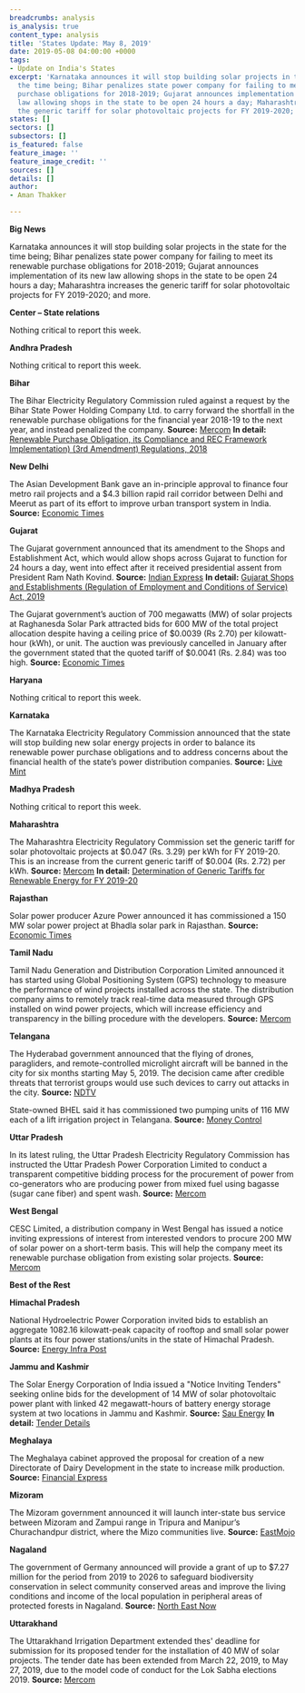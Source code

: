 ```yaml
---
breadcrumbs: analysis
is_analysis: true
content_type: analysis
title: 'States Update: May 8, 2019'
date: 2019-05-08 04:00:00 +0000
tags:
- Update on India's States
excerpt: 'Karnataka announces it will stop building solar projects in the state for
  the time being; Bihar penalizes state power company for failing to meet its renewable
  purchase obligations for 2018-2019; Gujarat announces implementation of its new
  law allowing shops in the state to be open 24 hours a day; Maharashtra increases
  the generic tariff for solar photovoltaic projects for FY 2019-2020; and more. '
states: []
sectors: []
subsectors: []
is_featured: false
feature_image: ''
feature_image_credit: ''
sources: []
details: []
author:
- Aman Thakker

---
```

**Big News**

Karnataka announces it will stop building solar projects in the state for the time being; Bihar penalizes state power company for failing to meet its renewable purchase obligations for 2018-2019; Gujarat announces implementation of its new law allowing shops in the state to be open 24 hours a day; Maharashtra increases the generic tariff for solar photovoltaic projects for FY 2019-2020; and more.

**Center – State relations**

Nothing critical to report this week.

**Andhra Pradesh**

Nothing critical to report this week.

**Bihar**

The Bihar Electricity Regulatory Commission ruled against a request by the Bihar State Power Holding Company Ltd. to carry forward the shortfall in the renewable purchase obligations for the financial year 2018-19 to the next year, and instead penalized the company. **Source:** [Mercom](https://mercomindia.com/bihar-discoms-penalized-not-fulfilling-rpo-shortfall/) **In detail:** [Renewable Purchase Obligation, its Compliance and REC Framework Implementation) (3rd Amendment) Regulations, 2018](https://berc.co.in/rules-requlations/regulations/individual-regulation/1912-renewable-purchase-obligation-its-compliance-and-rec-framework-implementation-3rd-amendment-regulations-2018)

**New Delhi**

The Asian Development Bank gave an in-principle approval to finance four metro rail projects and a $4.3 billion rapid rail corridor between Delhi and Meerut as part of its effort to improve urban transport system in India. **Source:** [Economic Times](https://economictimes.indiatimes.com/news/economy/infrastructure/adb-plans-to-fund-rs-30000-cr-delhi-meerut-rapid-rail-corridor-4-metro-projects/articleshow/69128920.cms)

**Gujarat**

The Gujarat government announced that its amendment to the Shops and Establishment Act, which would allow shops across Gujarat to function for 24 hours a day, went into effect after it received presidential assent from President Ram Nath Kovind. **Source:** [Indian Express](https://indianexpress.com/article/india/gujarat-govt-makes-24x7-shops-a-reality-working-hours-limited-to-9-5705916/) **In detail:** [Gujarat Shops and Establishments (Regulation of Employment and Conditions of Service) Act, 2019](https://labour.gujarat.gov.in/Portal/Document/1_204_1_SAEA.pdf)

The Gujarat government’s auction of 700 megawatts (MW) of solar projects at Raghanesda Solar Park attracted bids for 600 MW of the total project allocation despite having a ceiling price of $0.0039 (Rs 2.70) per kilowatt-hour (kWh), or unit. The auction was previously cancelled in January after the government stated that the quoted tariff of $0.0041 (Rs. 2.84) was too high. **Source:** [Economic Times](https://economictimes.indiatimes.com/industry/energy/power/gujarat-solar-projects-get-bids-of-600-mw-despite-low-ceiling-tariffs/articleshow/69135763.cms)

**Haryana**

Nothing critical to report this week.

**Karnataka**

The Karnataka Electricity Regulatory Commission announced that the state will stop building new solar energy projects in order to balance its renewable power purchase obligations and to address concerns about the financial health of the state’s power distribution companies. **Source:** [Live Mint](https://www.livemint.com/industry/energy/karnataka-puts-a-stop-on-new-solar-energy-projects-1556771536456.html)

**Madhya Pradesh**

Nothing critical to report this week.

**Maharashtra**

The Maharashtra Electricity Regulatory Commission set the generic tariff for solar photovoltaic projects at $0.047 (Rs. 3.29) per kWh for FY 2019-20. This is an increase from the current generic tariff of $0.004 (Rs. 2.72) per kWh. **Source:** [Mercom](https://mercomindia.com/generic-tariff-of-%E2%82%B93-29-kwh-solar-maharashtra/) **In detail:** [Determination of Generic Tariffs for Renewable Energy for FY 2019-20](http://www.mercindia.org.in/pdf/Order%2058%2042/Order-52%20of%202019-30042019.pdf)

**Rajasthan**

Solar power producer Azure Power announced it has commissioned a 150 MW solar power project at Bhadla solar park in Rajasthan. **Source:** [Economic Times](https://energy.economictimes.indiatimes.com/news/renewable/azure-power-commissions-150-mw-solar-project-in-rajasthan/69099360)

**Tamil Nadu**

Tamil Nadu Generation and Distribution Corporation Limited announced it has started using Global Positioning System (GPS) technology to measure the performance of wind projects installed across the state. The distribution company aims to remotely track real-time data measured through GPS installed on wind power projects, which will increase efficiency and transparency in the billing procedure with the developers. **Source:** [Mercom](https://mercomindia.com/discom-tamil-nadu-track-wind-projects-gps/)

**Telangana**

The Hyderabad government announced that the flying of drones, paragliders, and remote-controlled microlight aircraft will be banned in the city for six months starting May 5, 2019. The decision came after credible threats that terrorist groups would use such devices to carry out attacks in the city. **Source:** [NDTV](https://www.ndtv.com/hyderabad-news/hyderabad-telangana-flying-of-drones-paragliders-banned-in-hyderabad-for-6-months-2032689)

State-owned BHEL said it has commissioned two pumping units of 116 MW each of a lift irrigation project in Telangana. **Source:** [Money Control](https://www.moneycontrol.com/news/business/bhel-commissions-2-units-of-lift-irrigation-project-in-telangana-3922761.html)

**Uttar Pradesh**

In its latest ruling, the Uttar Pradesh Electricity Regulatory Commission has instructed the Uttar Pradesh Power Corporation Limited to conduct a transparent competitive bidding process for the procurement of power from co-generators who are producing power from mixed fuel using bagasse (sugar cane fiber) and spent wash. **Source:** [Mercom](https://mercomindia.com/uttar-pradesh-bid-cogeneration-projects/)

**West Bengal**

CESC Limited, a distribution company in West Bengal has issued a notice inviting expressions of interest from interested vendors to procure 200 MW of solar power on a short-term basis. This will help the company meet its renewable purchase obligation from existing solar projects. **Source:** [Mercom](https://mercomindia.com/west-bengal-200-mw-solar-rpo/)

**Best of the Rest**

**Himachal Pradesh**

National Hydroelectric Power Corporation invited bids to establish an aggregate 1082.16 kilowatt-peak capacity of rooftop and small solar power plants at its four power stations/units in the state of Himachal Pradesh. **Source:** [Energy Infra Post](http://energyinfrapost.com/nhpc-tenders-1082-16-kw-solar-capacity-in-himachal-pradesh/)

**Jammu and Kashmir**

The Solar Energy Corporation of India issued a "Notice Inviting Tenders" seeking online bids for the development of 14 MW of solar photovoltaic power plant with linked 42 megawatt-hours of battery energy storage system at two locations in Jammu and Kashmir. **Source:** [Sau Energy](https://www.saurenergy.com/solar-energy-news/seci-14-mw-solar-plant-bess-leh-kargil) **In detail:** [Tender Details](http://www.tcil-india-electronictender.com)

**Meghalaya**

The Meghalaya cabinet approved the proposal for creation of a new Directorate of Dairy Development in the state to increase milk production. **Source:** [Financial Express](https://www.financialexpress.com/india-news/meghalaya-cabinet-approves-creation-of-directorate-of-dairy-development/1562945/)

**Mizoram**

The Mizoram government announced it will launch inter-state bus service between Mizoram and Zampui range in Tripura and Manipur’s Churachandpur district, where the Mizo communities live. **Source:** [EastMojo](https://www.eastmojo.com/mizoram/2019/05/04/mizoram-to-launch-inter-state-bus-service-with-tripura-manipur)

**Nagaland**

The government of Germany announced will provide a grant of up to $7.27 million for the period from 2019 to 2026 to safeguard biodiversity conservation in select community conserved areas and improve the living conditions and income of the local population in peripheral areas of protected forests in Nagaland. **Source:** [North East Now](https://nenow.in/north-east-news/germany-to-provide-rs-50-crore-grant-for-nagalands-biodiversity-conservation.html)

**Uttarakhand**

The Uttarakhand Irrigation Department extended thes' deadline for submission for its proposed tender for the installation of 40 MW of solar projects. The tender date has been extended from March 22, 2019, to May 27, 2019, due to the model code of conduct for the Lok Sabha elections 2019. **Source:** [Mercom](https://mercomindia.com/uttarakhand-extends-deadline-solar-projects-elections/)